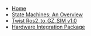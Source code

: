 - [Home](/)
- [State Machines: An Overview](prototypes/planner/README.md)
- [Twist Ros2_to_GZ_SIM v1.0](prototypes/gazeboMovePlugin/README.md)
- [Hardware Integration Package](ros2_ws/src/hardware_integration/README.md)
